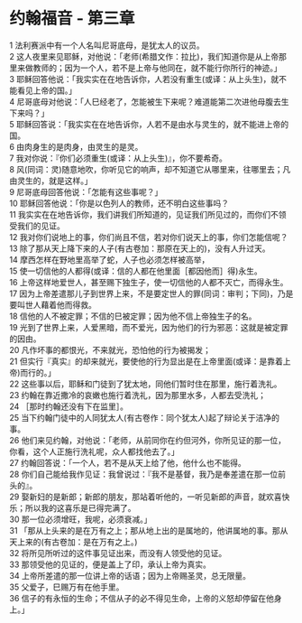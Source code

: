 # 约翰福音 - 第三章
  
 1 法利赛派中有一个人名叫尼哥底母，是犹太人的议员。  
 2 这人夜里来见耶稣，对他说：「老师(希腊文作：拉比)，我们知道你是从上帝那里来做教师的；因为一个人，若不是上帝与他同在，就不能行你所行的神迹。」  
 3 耶稣回答他说：「我实实在在地告诉你，人若没有重生(或译：从上头生)，就不能看见上帝的国。」  
 4 尼哥底母对他说：「人巳经老了，怎能被生下来呢？难道能第二次进他母腹去生下来吗？」  
 5 耶稣回答说：「我实实在在地告诉你，人若不是由水与灵生的，就不能进上帝的国。  
 6 由肉身生的是肉身，由灵生的是灵。  
 7 我对你说：『你们必须重生(或译：从上头生)』，你不要希奇。  
 8 风(同词：灵)随意地吹，你听见它的响声，却不知道它从哪里来，往哪里去；凡由灵生的，就是这样。」  
 9 尼哥底母回答他说：「怎能有这些事呢？」  
 10 耶稣回答他说：「你是以色列人的教师，还不明白这些事吗？  
 11 我实实在在地告诉你，我们讲我们所知道的，见证我们所见过的，而你们不领受我们的见证。  
 12 我对你们说地上的事，你们尚且不信，若对你们说天上的事，你们怎能信呢？  
 13 除了那从天上降下来的人子(有古卷加：那原在天上的)，没有人升过天。  
 14 摩西怎样在野地里高举了蛇，人子也必须怎样被高举，  
 15 使一切信他的人都得(或译：信的人都在他里面［都因他而］得)永生。  
 16 上帝这样地爱世人，甚至赐下独生子，使一切信他的人都不灭亡，而得永生。  
 17 因为上帝差遣那儿子到世界上来，不是要定世人的罪(同词：审判；下同)，乃是要叫世人藉着他而得救。  
 18 信他的人不被定罪；不信的巳被定罪；因为他不信上帝独生子的名。  
 19 光到了世界上来，人爱黑暗，而不爱光，因为他们的行为邪恶：这就是被定罪的因由。  
 20 凡作坏事的都恨光，不来就光，恐怕他的行为被揭发；  
 21 但实行『真实』的却来就光，要使他的行为显出是在上帝里面(或译：是靠着上帝)而行的。」  
 22 这些事以后，耶稣和门徒到了犹太地，同他们暂时住在那里，施行着洗礼。  
 23 约翰在靠近撒冷的哀嫩也施行着洗礼，因为那里水多，人都去受洗礼；  
 24 ［那时约翰还没有下在监里］。  
 25 当下约翰门徒中的人同犹太人(有古卷作：同个犹太人)起了辩论关于洁净的事。  
 26 他们来见约翰，对他说：「老师，从前同你在约但河外，你所见证的那一位，你看，这个人正施行洗礼呢，众人都找他去了。」  
 27 约翰回答说：「一个人，若不是从天上给了他，他什么也不能得。  
 28 你们自己能给我作见证：我曾说过：『我不是基督，我乃是奉差遣在那一位前头的』。  
 29 娶新妇的是新郎；新郎的朋友，那站着听他的，一听见新郎的声音，就欢喜快乐；所以我的这喜乐是已得完满了。  
 30 那一位必须增旺，我呢，必须衰减。」  
 31 「那从上头来的是在万有之上；那从地上出的是属地的，他讲属地的事。那从天上来的(有古卷加：是在万有之上。)  
 32 将所见所听过的这件事见证出来，而没有人领受他的见证。  
 33 那领受他的见证的，便是盖上了印，承认上帝为真实。  
 34 上帝所差遣的那一位讲上帝的话语；因为上帝赐圣灵，总无限量。  
 35 父爱子，巳赐万有在他手里。  
 36 信子的有永恒的生命；不信从子的必不得见生命，上帝的义怒却停留在他身上。」